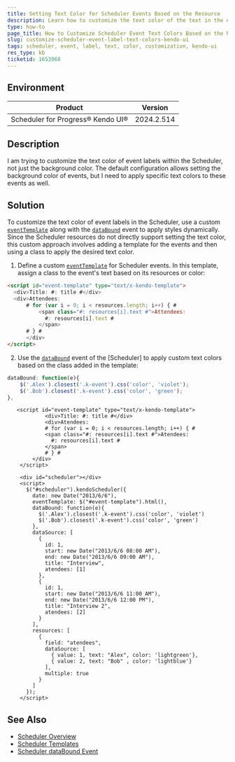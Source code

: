 ```yaml
---
title: Setting Text Color for Scheduler Events Based on the Resource
description: Learn how to customize the text color of the text in the events within the Scheduler component depending on the resource.
type: how-to
page_title: How to Customize Scheduler Event Text Colors Based on the Resource in Kendo UI
slug: customize-scheduler-event-label-text-colors-kendo-ui
tags: scheduler, event, label, text, color, customization, kendo-ui
res_type: kb
ticketid: 1653968
---
```


## Environment

| Product | Version |
| --- | --- |
| Scheduler for Progress® Kendo UI® | 2024.2.514 |

## Description

I am trying to customize the text color of event labels within the Scheduler, not just the background color. The default configuration allows setting the background color of events, but I need to apply specific text colors to these events as well.

## Solution

To customize the text color of event labels in the Scheduler, use a custom [`eventTemplate`](/api/javascript/ui/scheduler/configuration/eventtemplate) along with the [`dataBound`](/api/javascript/ui/scheduler/events/databound) event to apply styles dynamically. Since the Scheduler resources do not directly support setting the text color, this custom approach involves adding a template for the events and then using a class to apply the desired text color.

1. Define a custom [`eventTemplate`](/api/javascript/ui/scheduler/configuration/eventtemplate) for Scheduler events. In this template, assign a class to the event's text based on its resources or color:

```html
<script id="event-template" type="text/x-kendo-template">    
  <div>Title: #: title #</div>
  <div>Attendees:
      # for (var i = 0; i < resources.length; i++) { #
          <span class="#: resources[i].text #">Attendees:
            #: resources[i].text #
          </span>
      # } #
      </div>
</script>
```

2. Use the [`dataBound`](/api/javascript/ui/scheduler/events/databound) event of the [Scheduler] to apply custom text colors based on the class added in the template:

```javascript
dataBound: function(e){
    $('.Alex').closest('.k-event').css('color', 'violet');
    $('.Bob').closest('.k-event').css('color', 'green');
},
```

```dojo
   <script id="event-template" type="text/x-kendo-template">		
  			<div>Title: #: title #</div>
  			<div>Atendees:
      		# for (var i = 0; i < resources.length; i++) { #
      		<span class="#: resources[i].text #">Atendees:
      		  #: resources[i].text #
      		</span>
      		# } #
      	</div>      
    </script>

    <div id="scheduler"></div>
    <script>
      $("#scheduler").kendoScheduler({
        date: new Date("2013/6/6"),
        eventTemplate: $("#event-template").html(),
        dataBound: function(e){
          $('.Alex').closest('.k-event').css('color', 'violet')
          $('.Bob').closest('.k-event').css('color', 'green')
        },
        dataSource: [
          {
            id: 1,
            start: new Date("2013/6/6 08:00 AM"),
            end: new Date("2013/6/6 09:00 AM"),
            title: "Interview",
            atendees: [1]
          },
          {
            id: 1,
            start: new Date("2013/6/6 11:00 AM"),
            end: new Date("2013/6/6 12:00 PM"),
            title: "Interview 2",
            atendees: [2]
          }
        ],
        resources: [
          {
            field: "atendees",
            dataSource: [
              { value: 1, text: "Alex", color: 'lightgreen'},
              { value: 2, text: "Bob" , color: 'lightblue'}
            ],
            multiple: true
          }
        ]
      });
    </script>
```

## See Also

- [Scheduler Overview](https://docs.telerik.com/kendo-ui/controls/scheduling/scheduler/overview)
- [Scheduler Templates](https://docs.telerik.com/kendo-ui/controls/scheduling/scheduler/templates)
- [Scheduler dataBound Event](https://docs.telerik.com/kendo-ui/api/javascript/ui/scheduler/events/databound)
